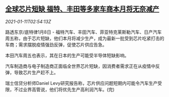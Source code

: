 <!--1610335397000-->
[全球芯片短缺 福特、丰田等多家车商本月将无奈减产](https://cn.reuters.com/article/ford-toyota-fca-chip-0111-idCNKBS29G06I)
------

<div><i>2021-01-11T02:54:13Z</i></div><p>路透东京/底特律1月8日 - 福特汽车、丰田汽车、菲亚特克莱斯勒汽车、日产汽车周五称，由于芯片短缺，他们本月将减少生产，成为最新一批受到芯片吃紧打击的车商；需求摆脱疫情强劲反弹，促使芯片供应告急。</p><p>本田汽车周五也表示，其在日本的生产可能受半导体短缺影响。</p><p>汽车制造商与电子制造商正面临全世界芯片短缺，因消费者需求正在从疫情中反弹，导致芯片生产赶不上。</p><p>瑞士信贷分析师Daniel Levy研究报告称，芯片供应问题短期内可能令汽车生产受限，不过业界高管说，他们将优先生产高利润汽车。(完)</p>
